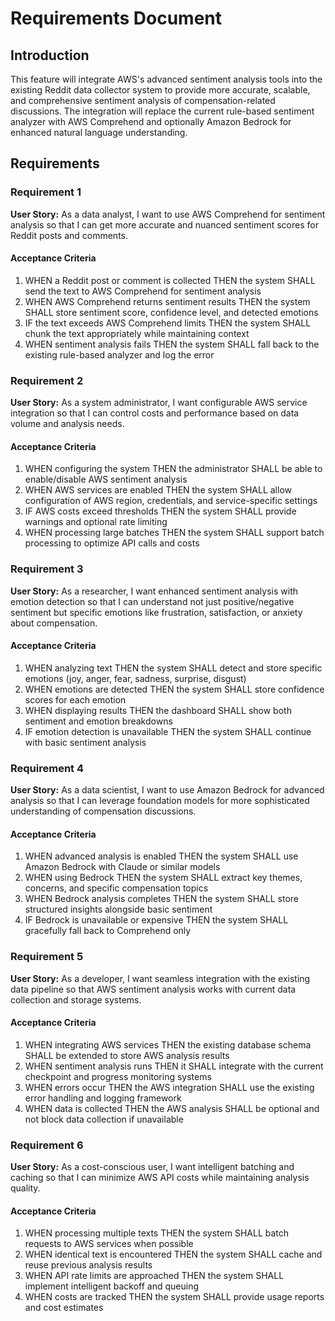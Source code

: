 # Requirements Document

## Introduction

This feature will integrate AWS's advanced sentiment analysis tools into the existing Reddit data collector system to provide more accurate, scalable, and comprehensive sentiment analysis of compensation-related discussions. The integration will replace the current rule-based sentiment analyzer with AWS Comprehend and optionally Amazon Bedrock for enhanced natural language understanding.

## Requirements

### Requirement 1

**User Story:** As a data analyst, I want to use AWS Comprehend for sentiment analysis so that I can get more accurate and nuanced sentiment scores for Reddit posts and comments.

#### Acceptance Criteria

1. WHEN a Reddit post or comment is collected THEN the system SHALL send the text to AWS Comprehend for sentiment analysis
2. WHEN AWS Comprehend returns sentiment results THEN the system SHALL store sentiment score, confidence level, and detected emotions
3. IF the text exceeds AWS Comprehend limits THEN the system SHALL chunk the text appropriately while maintaining context
4. WHEN sentiment analysis fails THEN the system SHALL fall back to the existing rule-based analyzer and log the error

### Requirement 2

**User Story:** As a system administrator, I want configurable AWS service integration so that I can control costs and performance based on data volume and analysis needs.

#### Acceptance Criteria

1. WHEN configuring the system THEN the administrator SHALL be able to enable/disable AWS sentiment analysis
2. WHEN AWS services are enabled THEN the system SHALL allow configuration of AWS region, credentials, and service-specific settings
3. IF AWS costs exceed thresholds THEN the system SHALL provide warnings and optional rate limiting
4. WHEN processing large batches THEN the system SHALL support batch processing to optimize API calls and costs

### Requirement 3

**User Story:** As a researcher, I want enhanced sentiment analysis with emotion detection so that I can understand not just positive/negative sentiment but specific emotions like frustration, satisfaction, or anxiety about compensation.

#### Acceptance Criteria

1. WHEN analyzing text THEN the system SHALL detect and store specific emotions (joy, anger, fear, sadness, surprise, disgust)
2. WHEN emotions are detected THEN the system SHALL store confidence scores for each emotion
3. WHEN displaying results THEN the dashboard SHALL show both sentiment and emotion breakdowns
4. IF emotion detection is unavailable THEN the system SHALL continue with basic sentiment analysis

### Requirement 4

**User Story:** As a data scientist, I want to use Amazon Bedrock for advanced analysis so that I can leverage foundation models for more sophisticated understanding of compensation discussions.

#### Acceptance Criteria

1. WHEN advanced analysis is enabled THEN the system SHALL use Amazon Bedrock with Claude or similar models
2. WHEN using Bedrock THEN the system SHALL extract key themes, concerns, and specific compensation topics
3. WHEN Bedrock analysis completes THEN the system SHALL store structured insights alongside basic sentiment
4. IF Bedrock is unavailable or expensive THEN the system SHALL gracefully fall back to Comprehend only

### Requirement 5

**User Story:** As a developer, I want seamless integration with the existing data pipeline so that AWS sentiment analysis works with current data collection and storage systems.

#### Acceptance Criteria

1. WHEN integrating AWS services THEN the existing database schema SHALL be extended to store AWS analysis results
2. WHEN sentiment analysis runs THEN it SHALL integrate with the current checkpoint and progress monitoring systems
3. WHEN errors occur THEN the AWS integration SHALL use the existing error handling and logging framework
4. WHEN data is collected THEN the AWS analysis SHALL be optional and not block data collection if unavailable

### Requirement 6

**User Story:** As a cost-conscious user, I want intelligent batching and caching so that I can minimize AWS API costs while maintaining analysis quality.

#### Acceptance Criteria

1. WHEN processing multiple texts THEN the system SHALL batch requests to AWS services when possible
2. WHEN identical text is encountered THEN the system SHALL cache and reuse previous analysis results
3. WHEN API rate limits are approached THEN the system SHALL implement intelligent backoff and queuing
4. WHEN costs are tracked THEN the system SHALL provide usage reports and cost estimates